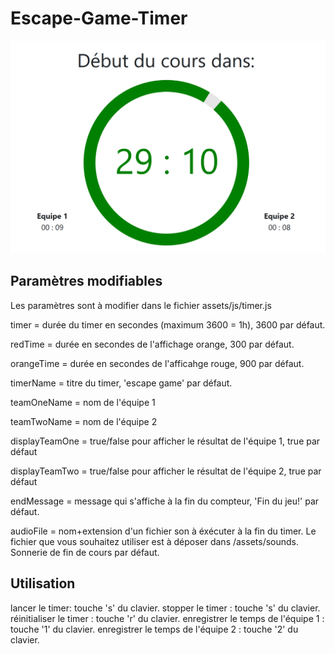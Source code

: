 # Escape-Game-Timer
![alt text](https://raw.githubusercontent.com/Gatomlo/Escape-Game-Timer/master/view.png)

## Paramètres modifiables 
Les paramètres sont à modifier dans le fichier assets/js/timer.js

timer = durée du timer en secondes (maximum 3600 = 1h), 3600 par défaut.

redTime = durée en secondes de l'affichage orange, 300 par défaut. 

orangeTime = durée en secondes de l'afficahge rouge, 900 par défaut. 

timerName = titre du timer, 'escape game' par défaut.

teamOneName = nom de l'équipe 1

teamTwoName = nom de l'équipe 2

displayTeamOne = true/false pour afficher le résultat de l'équipe 1, true par défaut

displayTeamTwo = true/false pour afficher le résultat de l'équipe 2, true par défaut

endMessage = message qui s'affiche à la fin du compteur, 'Fin du jeu!' par défaut.

audioFile = nom+extension d'un fichier son à éxécuter à la fin du timer. Le fichier que vous souhaitez utiliser est à déposer dans /assets/sounds. Sonnerie de fin de cours par défaut.

## Utilisation

lancer le timer: touche 's' du clavier.
stopper le timer : touche 's' du clavier.
réinitialiser le timer : touche 'r' du clavier.
enregistrer le temps de l'équipe 1 : touche '1' du clavier.
enregistrer le temps de l'équipe 2 : touche '2' du clavier.
